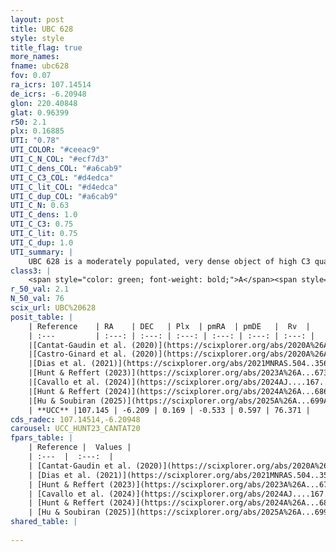 ```yaml
---
layout: post
title: UBC 628
style: style
title_flag: true
more_names: 
fname: ubc628
fov: 0.07
ra_icrs: 107.14514
de_icrs: -6.20948
glon: 220.40848
glat: 0.96399
r50: 2.1
plx: 0.16885
UTI: "0.78"
UTI_COLOR: "#ceeac9"
UTI_C_N_COL: "#ecf7d3"
UTI_C_dens_COL: "#a6cab9"
UTI_C_C3_COL: "#d4edca"
UTI_C_lit_COL: "#d4edca"
UTI_C_dup_COL: "#a6cab9"
UTI_C_N: 0.63
UTI_C_dens: 1.0
UTI_C_C3: 0.75
UTI_C_lit: 0.75
UTI_C_dup: 1.0
UTI_summary: |
    UBC 628 is a moderately populated, very dense object of high C3 quality. It is well-studied in the literature.
class3: |
    <span style="color: green; font-weight: bold;">A</span><span style="color: #FFC300; font-weight: bold;">B</span>
r_50_val: 2.1
N_50_val: 76
scix_url: UBC%20628
posit_table: |
    | Reference    | RA    | DEC   | Plx  | pmRA  | pmDE   |  Rv  |
    | :---         | :---: | :---: | :---: | :---: | :---: | :---: |
    |[Cantat-Gaudin et al. (2020)](https://scixplorer.org/abs/2020A%26A...640A...1C) | 107.153 | -6.212 | 0.161 | -0.535 | 0.555 | -- |
    |[Castro-Ginard et al. (2020)](https://scixplorer.org/abs/2020A%26A...635A..45C) | 107.17 | -6.208 | 0.16 | -0.548 | 0.553 | -- |
    |[Dias et al. (2021)](https://scixplorer.org/abs/2021MNRAS.504..356D) | 107.156 | -6.197 | 0.174 | -0.548 | 0.551 | 110.293 |
    |[Hunt & Reffert (2023)](https://scixplorer.org/abs/2023A%26A...673A.114H) | 107.142 | -6.212 | 0.168 | -0.56 | 0.631 | 89.57 |
    |[Cavallo et al. (2024)](https://scixplorer.org/abs/2024AJ....167...12C) | 107.143 | -6.203 | 0.169 | -- | -- | -- |
    |[Hunt & Reffert (2024)](https://scixplorer.org/abs/2024A%26A...686A..42H) | 107.142 | -6.212 | 0.168 | -0.56 | 0.631 | 89.57 |
    |[Hu & Soubiran (2025)](https://scixplorer.org/abs/2025A%26A...699A.246H) | 107.143 | -6.203 | -- | -- | -- | -- |
    | **UCC** |107.145 | -6.209 | 0.169 | -0.533 | 0.597 | 76.371 | 
cds_radec: 107.14514,-6.20948
carousel: UCC_HUNT23_CANTAT20
fpars_table: |
    | Reference |  Values |
    | :---  |  :---:  |
    | [Cantat-Gaudin et al. (2020)](https://scixplorer.org/abs/2020A%26A...640A...1C) | `AVNN=0.57, DMNN=13.43, AgeNN=9.2` |
    | [Dias et al. (2021)](https://scixplorer.org/abs/2021MNRAS.504..356D) | `Av=1.652, Dist=5378, logage=8.662, [Fe/H]=-0.337` |
    | [Hunt & Reffert (2023)](https://scixplorer.org/abs/2023A%26A...673A.114H) | `AV50=1.244, diffAV50=1.965, MOD50=13.463, logAge50=8.656` |
    | [Cavallo et al. (2024)](https://scixplorer.org/abs/2024AJ....167...12C) | `AV50=1.19, dMod50=12.85, logAge50=8.93, [Fe/H]50=-0.32` |
    | [Hunt & Reffert (2024)](https://scixplorer.org/abs/2024A%26A...686A..42H) | `MassJ=919.940` |
    | [Hu & Soubiran (2025)](https://scixplorer.org/abs/2025A%26A...699A.246H) | `MA22=-0.25, MA23f=-0.55, MA23g=-0.33, MZ23=-0.47, MK24=-0.38, MF24=-0.61` |
shared_table: |
    
---
```

